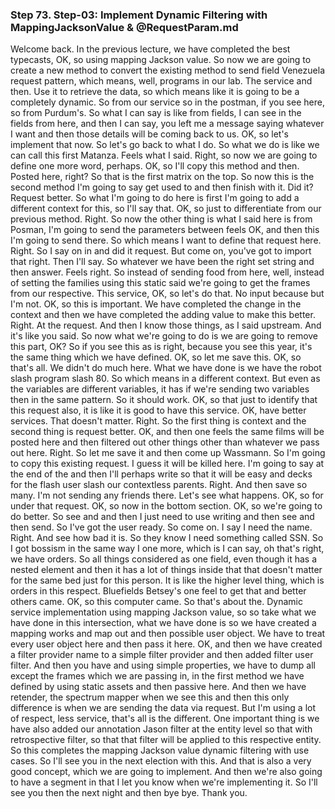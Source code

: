 ### Step 73. Step-03: Implement Dynamic Filtering with MappingJacksonValue & @RequestParam.md
Welcome back. In the previous lecture, we have completed the best typecasts, OK, so using mapping Jackson value. So now we are going to create a new method to convert the existing method to send field Venezuela request pattern, which means, well, programs in our lab. The service and then. Use it to retrieve the data, so which means like it is going to be a completely dynamic. So from our service so in the postman, if you see here, so from Purdum's. So what I can say is like from fields, I can see in the fields from here, and then I can say, you left me a message saying whatever I want and then those details will be coming back to us. OK, so let's implement that now. So let's go back to what I do. So what we do is like we can call this first Matanza. Feels what I said. Right, so now we are going to define one more word, perhaps. OK, so I'll copy this method and then. Posted here, right? So that is the first matrix on the top. So now this is the second method I'm going to say get used to and then finish with it. Did it? Request better. So what I'm going to do here is first I'm going to add a different context for this, so I'll say that. OK, so just to differentiate from our previous method. Right. So now the other thing is what I said here is from Posman, I'm going to send the parameters between feels OK, and then this I'm going to send there. So which means I want to define that request here. Right. So I say on in and did it request. But come on, you've got to import that right. Then I'll say. So whatever we have been the right set string and then answer. Feels right. So instead of sending food from here, well, instead of setting the families using this static said we're going to get the frames from our respective. This service, OK, so let's do that. No input because but I'm not. OK, so this is important. We have completed the change in the context and then we have completed the adding value to make this better. Right. At the request. And then I know those things, as I said upstream. And it's like you said. So now what we're going to do is we are going to remove this part, OK? So if you see this as is right, because you see this year, it's the same thing which we have defined. OK, so let me save this. OK, so that's all. We didn't do much here. What we have done is we have the robot slash program slash 80. So which means in a different context. But even as the variables are different variables, it has if we're sending two variables then in the same pattern. So it should work. OK, so that just to identify that this request also, it is like it is good to have this service. OK, have better services. That doesn't matter. Right. So the first thing is context and the second thing is request better. OK, and then one feels the same films will be posted here and then filtered out other things other than whatever we pass out here. Right. So let me save it and then come up Wassmann. So I'm going to copy this existing request. I guess it will be killed here. I'm going to say at the end of the and then I'll perhaps write so that it will be easy and decks for the flash user slash our contextless parents. Right. And then save so many. I'm not sending any friends there. Let's see what happens. OK, so for under that request. OK, so now in the bottom section. OK, so we're going to do better. So see and and then I just need to use writing and then see and then send. So I've got the user ready. So come on. I say I need the name. Right. And see how bad it is. So they know I need something called SSN. So I got bossism in the same way I one more, which is I can say, oh that's right, we have orders. So all things considered as one field, even though it has a nested element and then it has a lot of things inside that that doesn't matter for the same bed just for this person. It is like the higher level thing, which is orders in this respect. Bluefields Betsey's one feel to get that and better others came. OK, so this computer came. So that's about the. Dynamic service implementation using mapping Jackson value, so so take what we have done in this intersection, what we have done is so we have created a mapping works and map out and then possible user object. We have to treat every user object here and then pass it here. OK, and then we have created a filter provider name to a simple filter provider and then added filter user filter. And then you have and using simple properties, we have to dump all except the frames which we are passing in, in the first method we have defined by using static assets and then passive here. And then we have retender, the spectrum mapper when we see this and then this only difference is when we are sending the data via request. But I'm using a lot of respect, less service, that's all is the different. One important thing is we have also added our annotation Jason filter at the entity level so that with retrospective filter, so that that filter will be applied to this respective entity. So this completes the mapping Jackson value dynamic filtering with use cases. So I'll see you in the next election with this. And that is also a very good concept, which we are going to implement. And then we're also going to have a segment in that I let you know when we're implementing it. So I'll see you then the next night and then bye bye. Thank you. 
